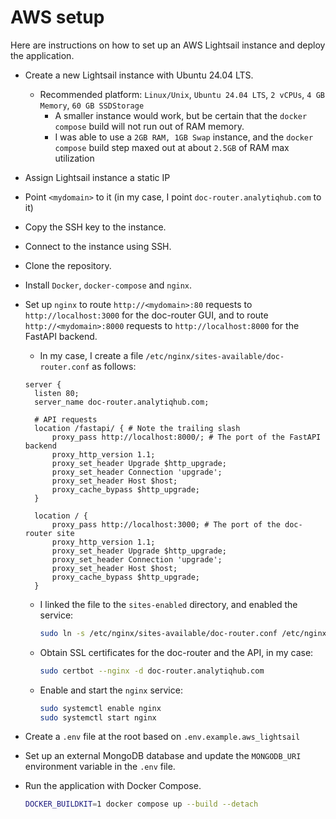 # AWS setup

Here are instructions on how to set up an AWS Lightsail instance and deploy the application.

* Create a new Lightsail instance with Ubuntu 24.04 LTS.
  * Recommended platform: `Linux/Unix`, `Ubuntu 24.04 LTS`, `2 vCPUs`, `4 GB Memory`, `60 GB SSDStorage`
    * A smaller instance would work, but be certain that the `docker compose` build will not run out of RAM memory.
    * I was able to use a `2GB RAM, 1GB Swap` instance, and the `docker compose` build step maxed out at about `2.5GB` of RAM max utilization
* Assign Lightsail instance a static IP
* Point `<mydomain>` to it (in my case, I point `doc-router.analytiqhub.com` to it)
* Copy the SSH key to the instance.
* Connect to the instance using SSH.
* Clone the repository.
* Install `Docker`, `docker-compose` and `nginx`.
* Set up `nginx` to route `http://<mydomain>:80` requests to `http://localhost:3000` for the doc-router GUI, and to route `http://<mydomain>:8000` requests to `http://localhost:8000` for the FastAPI backend.
  * In my case, I create a file `/etc/nginx/sites-available/doc-router.conf` as follows:
  ```
  server {
    listen 80;
    server_name doc-router.analytiqhub.com;

    # API requests                                                              
    location /fastapi/ { # Note the trailing slash
        proxy_pass http://localhost:8000/; # The port of the FastAPI backend
        proxy_http_version 1.1;
        proxy_set_header Upgrade $http_upgrade;
        proxy_set_header Connection 'upgrade';
        proxy_set_header Host $host;
        proxy_cache_bypass $http_upgrade;
    }

    location / {
        proxy_pass http://localhost:3000; # The port of the doc-router site
        proxy_http_version 1.1;
        proxy_set_header Upgrade $http_upgrade;
        proxy_set_header Connection 'upgrade';
        proxy_set_header Host $host;
        proxy_cache_bypass $http_upgrade;
    }
  ```
  * I linked the file to the `sites-enabled` directory, and enabled the service:
    ```bash
    sudo ln -s /etc/nginx/sites-available/doc-router.conf /etc/nginx/sites-enabled/
    ```
  * Obtain SSL certificates for the doc-router and the API, in my case:
    ```bash
    sudo certbot --nginx -d doc-router.analytiqhub.com
    ```
  * Enable and start the `nginx` service:
    ```bash
    sudo systemctl enable nginx
    sudo systemctl start nginx
    ```

* Create a `.env` file at the root based on `.env.example.aws_lightsail`
* Set up an external MongoDB database and update the `MONGODB_URI` environment variable in the `.env` file.
* Run the application with Docker Compose.
  ```bash
  DOCKER_BUILDKIT=1 docker compose up --build --detach
  ```
